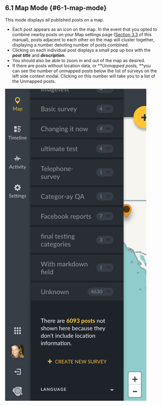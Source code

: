 ## 6.1 Map Mode {#6-1-map-mode}

This mode displays all published posts on a map.

*   Each post appears as an icon on the map. In the event that you opted to combine nearby posts on your Map settings page ([Section 3.3](https://docs.google.com/document/d/1TmabVU9LZET6tzsA1Aw6aTP_Heed8wHj0OjtMGTYlQ4/edit?pli=1#heading=h.xi48fwpf2uk3) of this manual), posts adjacent to each other on the map will cluster together, displaying a number denoting number of posts combined.
*   Clicking on each individual post displays a small pop up box with the **_post title_** and **_description._**
*   You should also be able to zoom in and out of the map as desired.
*   If there are posts without location data, or **_Unmapped posts,_ **you can see the number of unmapped posts below the list of surveys on the left side context modal. Clicking on this number will take you to a list of the Unmapped posts.

![Screen Shot 2017-05-31 at 1.32.18 PM.png](../assets/screen_shot_2017-05-31_at_13218_p.png)